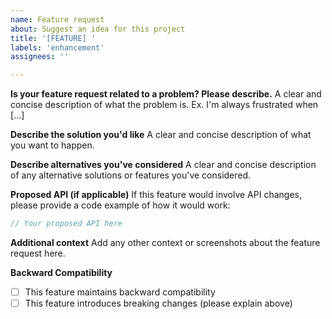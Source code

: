 ```yaml
---
name: Feature request
about: Suggest an idea for this project
title: '[FEATURE] '
labels: 'enhancement'
assignees: ''

---
```


**Is your feature request related to a problem? Please describe.**
A clear and concise description of what the problem is. Ex. I'm always frustrated when [...]

**Describe the solution you'd like**
A clear and concise description of what you want to happen.

**Describe alternatives you've considered**
A clear and concise description of any alternative solutions or features you've considered.

**Proposed API (if applicable)**
If this feature would involve API changes, please provide a code example of how it would work:

```go
// Your proposed API here
```

**Additional context**
Add any other context or screenshots about the feature request here.

**Backward Compatibility**
- [ ] This feature maintains backward compatibility
- [ ] This feature introduces breaking changes (please explain above)
